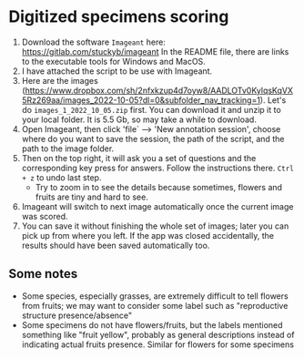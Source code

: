 # Digitized specimens scoring


1. Download the software `Imageant` here: https://gitlab.com/stuckyb/imageant  In the README file, there are links to the executable tools for Windows and MacOS.
2. I have attached the script to be use with Imageant.
3. Here are the images (https://www.dropbox.com/sh/2nfxkzup4d7oyw8/AADLOTv0KylqsKqVX5Rz269aa/images_2022-10-05?dl=0&subfolder_nav_tracking=1). Let's do `images_1_2022_10_05.zip` first. You can download it and unzip it to your local folder. It is 5.5 Gb, so may take a while to download.
4. Open Imageant, then click 'file` --> 'New annotation session', choose where do you want to save the session, the path of the script, and the path to the image folder.
5. Then on the top right, it will ask you a set of questions and the corresponding key press for answers. Follow the instructions there. `Ctrl + z` to undo last step.
   - Try to zoom in to see the details because sometimes, flowers and fruits are tiny and hard to see.
6. Imageant will switch to next image automatically once the current image was scored.
7. You can save it without finishing the whole set of images; later you can pick up from where you left. If the app was closed accidentally, the results should have been saved automatically too.



## Some  notes

- Some species, especially grasses, are extremely difficult to tell flowers from fruits; we may want to consider some label such as "reproductive structure presence/absence"
- Some specimens do not have flowers/fruits, but the labels mentioned something like "fruit yellow", probably as general descriptions instead of indicating actual fruits presence. Similar for flowers for some specimens

